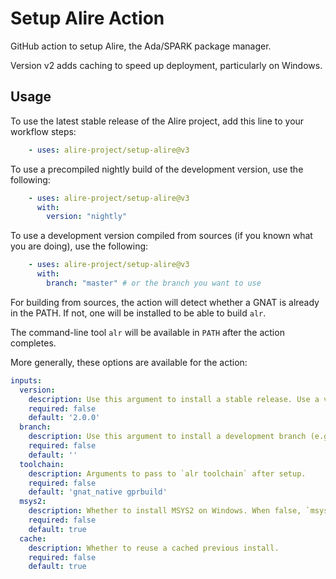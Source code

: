 # Setup Alire Action

GitHub action to setup Alire, the Ada/SPARK package manager.

Version v2 adds caching to speed up deployment, particularly on Windows.

## Usage

To use the latest stable release of the Alire project, add this line to your workflow steps:
```yaml
    - uses: alire-project/setup-alire@v3
```

To use a precompiled nightly build of the development version, use the following:
```yaml
    - uses: alire-project/setup-alire@v3
      with:
        version: "nightly"
```

To use a development version compiled from sources (if you known what
you are doing), use the following:
```yaml
    - uses: alire-project/setup-alire@v3
      with:
        branch: "master" # or the branch you want to use
```

For building from sources, the action will detect whether a GNAT is already in
the PATH. If not, one will be installed to be able to build `alr`.

The command-line tool `alr` will be available in `PATH` after the action
completes.

More generally, these options are available for the action:

```yaml
inputs:
  version:
    description: Use this argument to install a stable release. Use a version number without v prefix, e.g., 1.0.1, 1.1.0. This argument will be ignored if a branch argument is supplied. Defaults to the latest stable release.
    required: false
    default: '2.0.0'
  branch:
    description: Use this argument to install a development branch (e.g., master). Using this option will require a preexisting compiler in the workflow environment.
    required: false
    default: ''
  toolchain:
    description: Arguments to pass to `alr toolchain` after setup.
    required: false
    default: 'gnat_native gprbuild'
  msys2:
    description: Whether to install MSYS2 on Windows. When false, `msys2.do_not_install` will be set to true in alr's settings.
    required: false
    default: true
  cache:
    description: Whether to reuse a cached previous install.
    required: false
    default: true
```